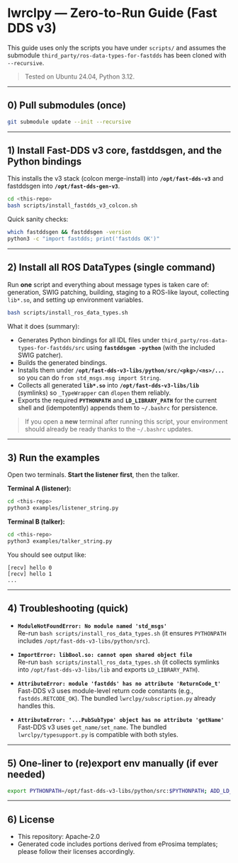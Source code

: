 # lwrclpy — Zero-to-Run Guide (Fast DDS v3)

This guide uses only the scripts you have under `scripts/` and assumes the submodule `third_party/ros-data-types-for-fastdds` has been cloned with `--recursive`.

> Tested on Ubuntu 24.04, Python 3.12.

---

## 0) Pull submodules (once)

```bash
git submodule update --init --recursive
```

---

## 1) Install Fast-DDS v3 core, fastddsgen, and the Python bindings

This installs the v3 stack (colcon merge-install) into **`/opt/fast-dds-v3`** and fastddsgen into **`/opt/fast-dds-gen-v3`**.

```bash
cd <this-repo>
bash scripts/install_fastdds_v3_colcon.sh
```

Quick sanity checks:

```bash
which fastddsgen && fastddsgen -version
python3 -c "import fastdds; print('fastdds OK')"
```

---

## 2) Install all ROS DataTypes (single command)

Run **one** script and everything about message types is taken care of: generation, SWIG patching, building, staging to a ROS-like layout, collecting `lib*.so`, and setting up environment variables.

```bash
bash scripts/install_ros_data_types.sh
```

What it does (summary):
- Generates Python bindings for all IDL files under `third_party/ros-data-types-for-fastdds/src` using **`fastddsgen -python`** (with the included SWIG patcher).
- Builds the generated bindings.
- Installs them under **`/opt/fast-dds-v3-libs/python/src/<pkg>/<ns>/...`** so you can do `from std_msgs.msg import String`.
- Collects all generated **`lib*.so`** into **`/opt/fast-dds-v3-libs/lib`** (symlinks) so `_TypeWrapper` can `dlopen` them reliably.
- Exports the required **`PYTHONPATH`** and **`LD_LIBRARY_PATH`** for the current shell and (idempotently) appends them to `~/.bashrc` for persistence.

> If you open a **new** terminal after running this script, your environment should already be ready thanks to the `~/.bashrc` updates.

---

## 3) Run the examples

Open two terminals. **Start the listener first**, then the talker.

**Terminal A (listener):**
```bash
cd <this-repo>
python3 examples/listener_string.py
```

**Terminal B (talker):**
```bash
cd <this-repo>
python3 examples/talker_string.py
```

You should see output like:

```
[recv] hello 0
[recv] hello 1
...
```

---

## 4) Troubleshooting (quick)

- **`ModuleNotFoundError: No module named 'std_msgs'`**  
  Re-run `bash scripts/install_ros_data_types.sh` (it ensures `PYTHONPATH` includes `/opt/fast-dds-v3-libs/python/src`).

- **`ImportError: libBool.so: cannot open shared object file`**  
  Re-run `bash scripts/install_ros_data_types.sh` (it collects symlinks into `/opt/fast-dds-v3-libs/lib` and exports `LD_LIBRARY_PATH`).

- **`AttributeError: module 'fastdds' has no attribute 'ReturnCode_t'`**  
  Fast-DDS v3 uses module-level return code constants (e.g., `fastdds.RETCODE_OK`). The bundled `lwrclpy/subscription.py` already handles this.

- **`AttributeError: '...PubSubType' object has no attribute 'getName'`**  
  Fast-DDS v3 uses `get_name/set_name`. The bundled `lwrclpy/typesupport.py` is compatible with both styles.

---

## 5) One-liner to (re)export env manually (if ever needed)

```bash
export PYTHONPATH=/opt/fast-dds-v3-libs/python/src:$PYTHONPATH; ADD_LD_DIRS="$(find /opt/fast-dds-v3-libs/python/src -type f -name 'lib*.so' -printf '%h\n' | sort -u | paste -sd: -)"; export LD_LIBRARY_PATH=/opt/fast-dds-v3-libs/lib:${ADD_LD_DIRS}:$LD_LIBRARY_PATH; PY_SITE_PACK="$(echo /opt/fast-dds-v3/lib/python*/site-packages /opt/fast-dds-v3/lib/python*/dist-packages 2>/dev/null | tr ' ' :)"; [ -n "$PY_SITE_PACK" ] && export PYTHONPATH=${PY_SITE_PACK}:$PYTHONPATH
```

---

## 6) License

- This repository: Apache-2.0  
- Generated code includes portions derived from eProsima templates; please follow their licenses accordingly.